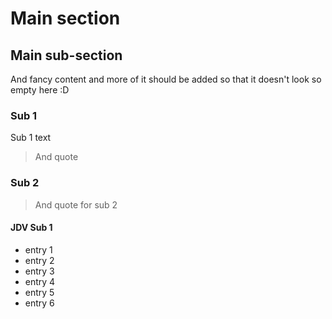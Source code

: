 # Main section

## Main sub-section

And fancy content and more of it should be added so that it doesn't look so empty here :D

### Sub 1

Sub 1 text
>And quote

### Sub 2

> And quote for sub 2

#### JDV Sub 1

* entry 1
* entry 2
* entry 3
* entry 4
* entry 5
* entry 6